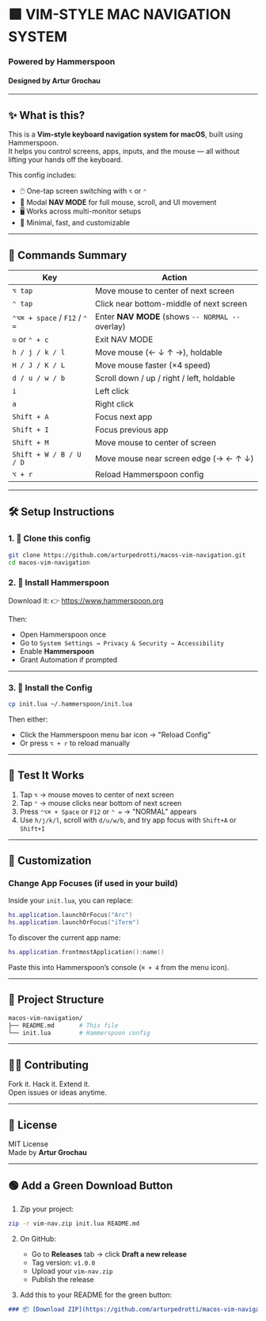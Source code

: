 # 🟩 VIM-STYLE MAC NAVIGATION SYSTEM  
### Powered by Hammerspoon  
#### Designed by **Artur Grochau**

---

## ✨ What is this?

This is a **Vim-style keyboard navigation system for macOS**, built using Hammerspoon.  
It helps you control screens, apps, inputs, and the mouse — all without lifting your hands off the keyboard.

This config includes:

- 🖱️ One-tap screen switching with `⌥` or `⌃`
- 🧭 Modal **NAV MODE** for full mouse, scroll, and UI movement
- 🖥️ Works across multi-monitor setups
- 🧼 Minimal, fast, and customizable

---

## 🧠 Commands Summary

| Key                                | Action                                                                 |
|-----------------------------------|------------------------------------------------------------------------|
| `⌥ tap`                           | Move mouse to center of next screen                                   |
| `⌃ tap`                           | Click near bottom-middle of next screen                               |
| `⌃⌥⌘ + space` / `F12` / `⌃ =`     | Enter **NAV MODE** (shows `-- NORMAL --` overlay)                     |
| `⎋` or `⌃ + c`                    | Exit NAV MODE                                                         |
| `h / j / k / l`                   | Move mouse (← ↓ ↑ →), holdable                                        |
| `H / J / K / L`                   | Move mouse faster (×4 speed)                                          |
| `d / u / w / b`                   | Scroll down / up / right / left, holdable                             |
| `i`                               | Left click                                                            |
| `a`                               | Right click                                                           |
| `Shift + A`                       | Focus next app                                                        |
| `Shift + I`                       | Focus previous app                                                    |
| `Shift + M`                       | Move mouse to center of screen                                        |
| `Shift + W / B / U / D`           | Move mouse near screen edge (→ ← ↑ ↓)                                 |
| `⌥ + r`                           | Reload Hammerspoon config                                             |

---

## 🛠 Setup Instructions

### 1. 🔁 Clone this config

```bash
git clone https://github.com/arturpedrotti/macos-vim-navigation.git
cd macos-vim-navigation
```

### 2. 🧱 Install Hammerspoon

Download it: 👉 https://www.hammerspoon.org

Then:

- Open Hammerspoon once
- Go to `System Settings → Privacy & Security → Accessibility`
- Enable **Hammerspoon**
- Grant Automation if prompted

---

### 3. 🔗 Install the Config

```bash
cp init.lua ~/.hammerspoon/init.lua
```

Then either:

- Click the Hammerspoon menu bar icon → "Reload Config"  
- Or press `⌥ + r` to reload manually

---

## 🧪 Test It Works

1. Tap `⌥` → mouse moves to center of next screen  
2. Tap `⌃` → mouse clicks near bottom of next screen  
3. Press `⌃⌥⌘ + Space` or `F12` or `⌃ =` → "NORMAL" appears  
4. Use `h/j/k/l`, scroll with `d/u/w/b`, and try app focus with `Shift+A` or `Shift+I`

---

## 🧩 Customization

### Change App Focuses (if used in your build)

Inside your `init.lua`, you can replace:

```lua
hs.application.launchOrFocus("Arc")
hs.application.launchOrFocus("iTerm")
```

To discover the current app name:

```lua
hs.application.frontmostApplication():name()
```

Paste this into Hammerspoon’s console (`⌘ + 4` from the menu icon).

---

## 📁 Project Structure

```bash
macos-vim-navigation/
├── README.md       # This file
└── init.lua        # Hammerspoon config
```

---

## 👨‍💻 Contributing

Fork it. Hack it. Extend it.  
Open issues or ideas anytime.

---

## 📜 License

MIT License  
Made by **Artur Grochau**

---

## 🟢 Add a Green Download Button

1. Zip your project:

```bash
zip -r vim-nav.zip init.lua README.md
```

2. On GitHub:
   - Go to **Releases** tab → click **Draft a new release**
   - Tag version: `v1.0.0`
   - Upload your `vim-nav.zip`
   - Publish the release

3. Add this to your README for the green button:

```markdown
### 📦 [Download ZIP](https://github.com/arturpedrotti/macos-vim-navigation/releases/latest)
```
